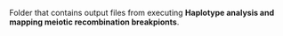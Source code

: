 Folder that contains output files from executing **Haplotype analysis and mapping meiotic recombination breakpionts**.